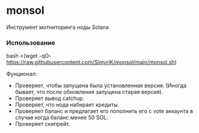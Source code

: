 # monsol
Инструмент мотниторинга ноды Solana

### Использование
bash <(wget -qO- https://raw.githubusercontent.com/SimyriK/monsol/main/monsol.sh)

Фунционал:
- Проверяет, чтобы запущена была установленная версия. (Иногда бывает, что после обновления запущена старая версия).
- Проверяет вывод catchup.
- Проверяет, что нода набирает кредиты.
- Проверяет баланс и предлагает его пополнить его с vote аккаунта в случае когда баланс менее 50 SOL.
- Проверяет скипрейт.
